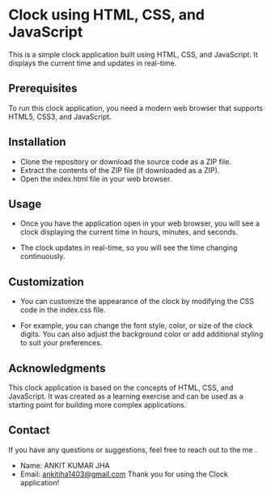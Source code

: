 # Clock using HTML, CSS, and JavaScript
This is a simple clock application built using HTML, CSS, and JavaScript. It displays the current time and updates in real-time.

## Prerequisites
To run this clock application, you need a modern web browser that supports HTML5, CSS3, and JavaScript.

## Installation
- Clone the repository or download the source code as a ZIP file.
- Extract the contents of the ZIP file (if downloaded as a ZIP).
- Open the index.html file in your web browser.
 
## Usage
- Once you have the application open in your web browser, you will see a clock displaying the current time in hours, minutes, and seconds.

- The clock updates in real-time, so you will see the time changing continuously.

## Customization
- You can customize the appearance of the clock by modifying the CSS code in the index.css file.

- For example, you can change the font style, color, or size of the clock digits. You can also adjust the background color or add additional styling to suit your preferences.

## Acknowledgments
This clock application is based on the concepts of HTML, CSS, and JavaScript. It was created as a learning exercise and can be used as a starting point for building more complex applications.

## Contact
If you have any questions or suggestions, feel free to reach out to the me .

- Name: ANKIT KUMAR JHA
- Email: ankitjha1403@gmail.com Thank you for using the Clock application!
